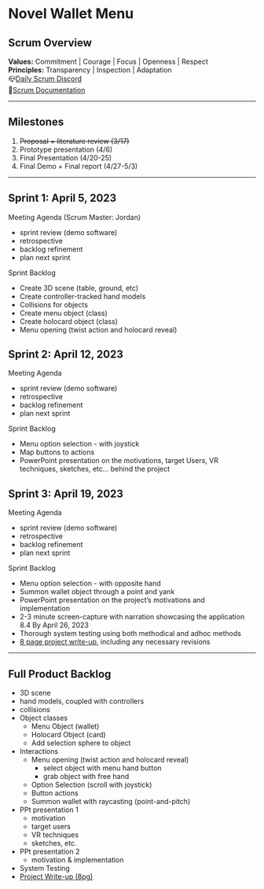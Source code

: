 # Novel Wallet Menu
## Scrum Overview
**Values:** Commitment | Courage | Focus | Openness | Respect  
**Principles:** Transparency | Inspection | Adaptation  
📪[Daily Scrum Discord](https://discord.com/channels/1075524721736687677/1092949151697866773)  
📃[Scrum Documentation](https://www.agilealliance.org/glossary/scrum/)
<hr>  

## Milestones
1. ~~Proposal + literature review (3/17)~~
2. Prototype presentation (4/6)
3. Final Presentation (4/20-25)
4. Final Demo + Final report (4/27-5/3)
<hr>  
  
## Sprint 1: April 5, 2023
Meeting Agenda (Scrum Master: Jordan)
- sprint review (demo software)
- retrospective
- backlog refinement
- plan next sprint  
  
Sprint Backlog
-  Create 3D scene (table, ground, etc)
-  Create controller-tracked hand models
-  Collisions for objects
-  Create menu object (class)
-  Create holocard object (class)
-  Menu opening (twist action and holocard reveal)  
  
## Sprint 2: April 12, 2023
Meeting Agenda
- sprint review (demo software)
- retrospective
- backlog refinement
- plan next sprint  
  
Sprint Backlog
-  Menu option selection - with joystick
-  Map buttons to actions
-  PowerPoint presentation on the motivations, target Users, VR techniques, sketches, etc...
behind the project  
  
## Sprint 3: April 19, 2023
Meeting Agenda
- sprint review (demo software)
- retrospective
- backlog refinement
- plan next sprint  
  
Sprint Backlog
-  Menu option selection - with opposite hand
-  Summon wallet object through a point and yank
-  PowerPoint presentation on the project’s motivations and implementation
-  2-3 minute screen-capture with narration showcasing the application
8.4 By April 26, 2023
-  Thorough system testing using both methodical and adhoc methods
-  [8 page project write-up](https://www.overleaf.com/project/63eef436e5d1a41b2f0436b9), including any necessary revisions
<hr>

## Full Product Backlog
- 3D scene
- hand models, coupled with controllers
- collisions
- Object classes
    - Menu Object (wallet)
    - Holocard Object (card)
    - Add selection sphere to object
- Interactions
    - Menu opening (twist action and holocard reveal)
        - select object with menu hand button
        - grab object with free hand
    - Option Selection (scroll with joystick)
    - Button actions
    - Summon wallet with raycasting (point-and-pitch)
- PPt presentation 1
    - motivation
    - target users
    - VR techniques
    - sketches, etc.
- PPt presentation 2
    - motivation & implementation
- System Testing
- [Project Write-up (8pg)](https://www.overleaf.com/project/63eef436e5d1a41b2f0436b9)
